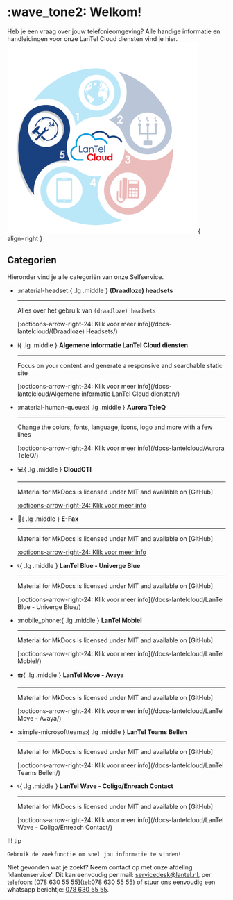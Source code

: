 # :wave_tone2: Welkom!

Heb je een vraag over jouw telefonieomgeving? Alle handige informatie en handleidingen voor onze LanTel Cloud diensten vind je hier.
![LanTel Service](./assets/Tegel-LanTel-Service-440x440.png){ align=right }

## Categorien

Hieronder vind je alle categoriën van onze Selfservice.





<div class="grid cards" markdown>

-   :material-headset:{ .lg .middle } __(Draadloze) headsets__
    
    ---
    
    Alles over het gebruik van `(draadloze) headsets`
    
    [:octicons-arrow-right-24: Klik voor meer info](/docs-lantelcloud/(Draadloze) Headsets/)

-   :information_source:{ .lg .middle } __Algemene informatie LanTel Cloud diensten__
   
    ---
   
    Focus on your content and generate a responsive and searchable static site
    
    [:octicons-arrow-right-24: Klik voor meer info](/docs-lantelcloud/Algemene informatie LanTel Cloud diensten/)

-   :material-human-queue:{ .lg .middle } __Aurora TeleQ__
    
    ---
    
    Change the colors, fonts, language, icons, logo and more with a few lines
    
    [:octicons-arrow-right-24: Klik voor meer info](/docs-lantelcloud/Aurora TeleQ/)

-   :computer:{ .lg .middle } __CloudCTI__
    
    ---
    
    Material for MkDocs is licensed under MIT and available on [GitHub]
    
    [:octicons-arrow-right-24: Klik voor meer info](/docs-lantelcloud/CloudCTI/)

-   :fax:{ .lg .middle } __E-Fax__
   
    ---
   
    Material for MkDocs is licensed under MIT and available on [GitHub]
    
    [:octicons-arrow-right-24: Klik voor meer info](/docs-lantelcloud/E-Fax/)

-   :telephone_receiver:{ .lg .middle } __LanTel Blue - Univerge Blue__
    
    ---
    
    Material for MkDocs is licensed under MIT and available on [GitHub]
    
    [:octicons-arrow-right-24: Klik voor meer info](/docs-lantelcloud/LanTel Blue - Univerge Blue/)

-   :mobile_phone:{ .lg .middle } __LanTel Mobiel__
   
    ---
   
    Material for MkDocs is licensed under MIT and available on [GitHub]
    
    [:octicons-arrow-right-24: Klik voor meer info](/docs-lantelcloud/LanTel Mobiel/)

-   :telephone:{ .lg .middle } __LanTel Move - Avaya__
    
    ---
    
    Material for MkDocs is licensed under MIT and available on [GitHub]
    
    [:octicons-arrow-right-24: Klik voor meer info](/docs-lantelcloud/LanTel Move - Avaya/)

-   :simple-microsoftteams:{ .lg .middle } __LanTel Teams Bellen__
   
    ---
   
    Material for MkDocs is licensed under MIT and available on [GitHub]
    
    [:octicons-arrow-right-24: Klik voor meer info](/docs-lantelcloud/LanTel Teams Bellen/)

-   :telephone_receiver:{ .lg .middle } __LanTel Wave - Coligo/Enreach Contact__
    
    ---
    
    Material for MkDocs is licensed under MIT and available on [GitHub]
    
    [:octicons-arrow-right-24: Klik voor meer info](/docs-lantelcloud/LanTel Wave - Coligo/Enreach Contact/)
</div>


!!! tip

    Gebruik de zoekfunctie om snel jou informatie te vinden!


Niet gevonden wat je zoekt? Neem contact op met onze afdeling 'klantenservice'.
Dit kan eenvoudig per mail: [servicedesk@lantel.nl](mailto:servicedesk@lantel.nl), per telefoon: [078 630 55 55](tel:078 630 55 55) of stuur ons eenvoudig een whatsapp berichtje: [078 630 55 55](https://wa.me/+31786305555).


